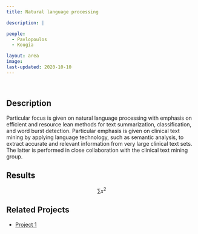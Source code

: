 ```yaml
---
title: Natural language processing

description: |

people:
  - Pavlopoulos
  - Kougia

layout: area
image: 
last-updated: 2020-10-10
---
```


<br>

## Description

Particular focus is given on natural language processing with emphasis on efficient and resource lean methods for text summarization, classification, and word burst detection. Particular emphasis is given on clinical text mining by applying language technology, such as semantic analysis, to extract accurate and relevant information from very large clinical text sets. The latter is performed in close collaboration with the clinical text mining group.

## Results

$$ \sum{x^2} $$

## Related Projects

- [Project 1](../_projects/extremum.md)

